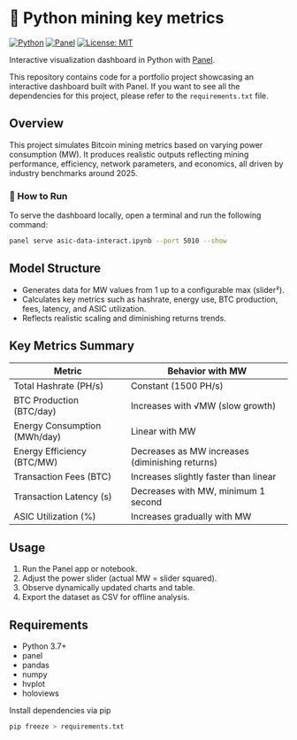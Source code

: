 #  🐍  Python mining key metrics
[![Python](https://img.shields.io/badge/python-3.10+-blue.svg)](https://www.python.org/downloads/)
[![Panel](https://img.shields.io/badge/Panel-1.4-lightgrey)](https://panel.holoviz.org/)
[![License: MIT](https://img.shields.io/badge/License-MIT-yellow.svg)](https://opensource.org/licenses/MIT)

Interactive visualization dashboard in Python with [Panel](https://panel.holoviz.org/).

This repository contains code for a portfolio project showcasing an interactive dashboard built with Panel.
If you want to see all the dependencies for this project, please refer to the `requirements.txt` file.

## Overview

This project simulates Bitcoin mining metrics based on varying power consumption (MW). It produces realistic outputs reflecting mining performance, efficiency, network parameters, and economics, all driven by industry benchmarks around 2025.

### 🚀 How to Run

To serve the dashboard locally, open a terminal and run the following command:

```bash
panel serve asic-data-interact.ipynb --port 5010 --show
```

## Model Structure

- Generates data for MW values from 1 up to a configurable max (slider²).
- Calculates key metrics such as hashrate, energy use, BTC production, fees, latency, and ASIC utilization.
- Reflects realistic scaling and diminishing returns trends.

## Key Metrics Summary

| Metric                         | Behavior with MW                              |
|--------------------------------|----------------------------------------------|
| Total Hashrate (PH/s)          | Constant (1500 PH/s)                          |
| BTC Production (BTC/day)       | Increases with √MW (slow growth)              |
| Energy Consumption (MWh/day)   | Linear with MW                                |
| Energy Efficiency (BTC/MW)     | Decreases as MW increases (diminishing returns) |
| Transaction Fees (BTC)         | Increases slightly faster than linear         |
| Transaction Latency (s)        | Decreases with MW, minimum 1 second           |
| ASIC Utilization (%)           | Increases gradually with MW                   |

## Usage

1. Run the Panel app or notebook.
2. Adjust the power slider (actual MW = slider squared).
3. Observe dynamically updated charts and table.
4. Export the dataset as CSV for offline analysis.

## Requirements

- Python 3.7+
- panel
- pandas
- numpy
- hvplot
- holoviews

Install dependencies via pip

```bash
pip freeze > requirements.txt
```



